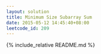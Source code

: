 ```yaml
---
layout: solution
title: Minimum Size Subarray Sum
date: 2015-05-12 14:45:40+08:00
leetcode_id: 209
---
```

{% include_relative README.md %}
